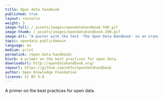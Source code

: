 ```yaml
---
title: Open data handbook
published: true
layout: resource
weight: 3
image-full: /_assets/images/opendatahandbook-500.gif
image-thumb: /_assets/images/opendatahandbook-200.gif
image-alt: "A poster with the text 'The Open Data Handbook' on an orange background"
topic: opendata publicdomain
language: en
medium: print
permalink: /open-data-handbook/
blurb: A primer on the best practices for open data.
downloadurl: http://opendatahandbook.org/
repourl: https://github.com/okfn/opendatahandbook
author: Open Knowledge Foundation
license: CC BY 3.0
---
```


 A primer on the best practices for open data.
